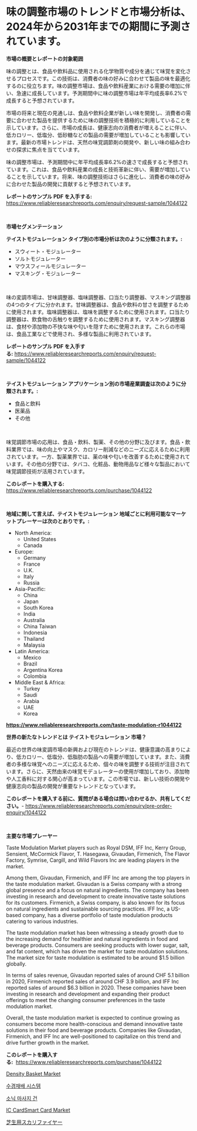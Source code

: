 <p><h1>味の調整市場のトレンドと市場分析は、2024年から2031年までの期間に予測されています。</h1></p><p><strong>市場の概要とレポートの対象範囲</strong></p>
<p><p>味の調整とは、食品や飲料品に使用される化学物質や成分を通じて味覚を変化させるプロセスです。この技術は、消費者の味の好みに合わせて製品の味を最適化するのに役立ちます。味の調整市場は、食品や飲料産業における需要の増加に伴い、急速に成長しています。予測期間中に味の調整市場は年平均成長率6.2%で成長すると予想されています。</p><p>市場の将来と現在の見通しは、食品や飲料企業が新しい味を開発し、消費者の需要に合わせた製品を提供するために味の調整技術を積極的に利用していることを示しています。さらに、市場の成長は、健康志向の消費者が増えることに伴い、低カロリー、低塩分、低砂糖などの製品の需要が増加していることも影響しています。最新の市場トレンドは、天然の味覚調節剤の開発や、新しい味の組み合わせの探求に焦点を当てています。</p><p>味の調整市場は、予測期間中に年平均成長率6.2%の速さで成長すると予想されています。これは、食品や飲料産業の成長と技術革新に伴い、需要が増加していることを示しています。将来、味の調整技術はさらに進化し、消費者の味の好みに合わせた製品の開発に貢献すると予想されています。</p></p>
<p><strong>レポートのサンプル PDF を入手する:</strong> <a href="https://www.reliableresearchreports.com/enquiry/request-sample/1044122">https://www.reliableresearchreports.com/enquiry/request-sample/1044122</a></p>
<p>&nbsp;</p>
<p><strong>市場セグメンテーション</strong></p>
<p><strong>テイストモジュレーション タイプ別の市場分析は次のように分類されます。:</strong></p>
<p><ul><li>スウィート・モジュレーター</li><li>ソルトモジュレーター</li><li>マウスフィールモジュレーター</li><li>マスキング・モジュレーター</li></ul></p>
<p>&nbsp;</p>
<p><p>味の変調市場は、甘味調整器、塩味調整器、口当たり調整器、マスキング調整器の4つのタイプに分かれます。甘味調整器は、食品や飲料の甘さを調整するために使用されます。塩味調整器は、塩味を調整するために使用されます。口当たり調整器は、飲食物の舌触りを調整するために使用されます。マスキング調整器は、食材や添加物の不快な味や匂いを隠すために使用されます。これらの市場は、食品工業などで使用され、多様な製品に利用されています。</p></p>
<p><strong>レポートのサンプル PDF を入手する:</strong>&nbsp;<a href="https://www.reliableresearchreports.com/enquiry/request-sample/1044122">https://www.reliableresearchreports.com/enquiry/request-sample/1044122</a></p>
<p>&nbsp;</p>
<p><strong> テイストモジュレーション アプリケーション別の市場産業調査は次のように分類されます。:</strong></p>
<p><ul><li>食品と飲料</li><li>医薬品</li><li>その他</li></ul></p>
<p>&nbsp;</p>
<p><p>味覚調節市場の応用は、食品・飲料、製薬、その他の分野に及びます。食品・飲料業界では、味の向上やマスク、カロリー削減などのニーズに応えるために利用されています。一方、製薬業界では、薬の味や匂いを改善するために使用されています。その他の分野では、タバコ、化粧品、動物用品など様々な製品において味覚調節技術が活用されています。</p></p>
<p><strong>このレポートを購入する:</strong>&nbsp; <a href="https://www.reliableresearchreports.com/purchase/1044122">https://www.reliableresearchreports.com/purchase/1044122</a></p>
<p>&nbsp;</p>
<p><strong>地域に関して言えば、テイストモジュレーション 地域ごとに利用可能なマーケットプレーヤーは次のとおりです。:</strong></p>
<p><ul>
    <li>
        North America:
        <ul>
            <li>United States</li>
            <li>Canada</li>
        </ul>
    </li>
    <li>
        Europe:
        <ul>
            <li>Germany</li>
            <li>France</li>
            <li>U.K.</li>
            <li>Italy</li>
            <li>Russia</li>
        </ul>
    </li>
    <li>
        Asia-Pacific:
        <ul>
            <li>China</li>
            <li>Japan</li>
            <li>South Korea</li>
            <li>India</li>
            <li>Australia</li>
            <li>China Taiwan</li>
            <li>Indonesia</li>
            <li>Thailand</li>
            <li>Malaysia</li>
        </ul>
    </li>
    <li>
        Latin America:
        <ul>
            <li>Mexico</li>
            <li>Brazil</li>
            <li>Argentina Korea</li>
            <li>Colombia</li>
        </ul>
    </li>
    <li>
        Middle East & Africa:
        <ul>
            <li>Turkey</li>
            <li>Saudi</li>
            <li>Arabia</li>
            <li>UAE</li>
            <li>Korea</li>
        </ul>
    </li>
    </ul></p>
<p><strong><a href="https://www.reliableresearchreports.com/taste-modulation-r1044122">https://www.reliableresearchreports.com/taste-modulation-r1044122</a></strong>&nbsp;</p>
<p><strong>世界の新たなトレンドとは テイストモジュレーション 市場？</strong></p>
<p><p>最近の世界の味変調市場の新興および現在のトレンドは、健康意識の高まりにより、低カロリー、低塩分、低脂肪の製品への需要が増加しています。また、消費者の多様な味覚へのニーズに応えるため、個々の味を調整する技術が注目されています。さらに、天然由来の味覚モデュレーターの使用が増加しており、添加物や人工香料に対する関心が高まっています。この市場では、新しい技術の開発や健康志向の製品の開発が重要なトレンドとなっています。</p></p>
<p><strong>このレポートを購入する前に、質問がある場合は問い合わせるか、共有してください。</strong>- <a href="https://www.reliableresearchreports.com/enquiry/pre-order-enquiry/1044122">https://www.reliableresearchreports.com/enquiry/pre-order-enquiry/1044122</a></p>
<p>&nbsp;</p>
<p><strong>主要な市場プレーヤー</strong></p>
<p><p>Taste Modulation Market players such as Royal DSM, IFF Inc, Kerry Group, Sensient, McCormick Flavor, T. Hasegawa, Givaudan, Firmenich, The Flavor Factory, Symrise, Cargill, and Wild Flavors Inc are leading players in the market.</p><p>Among them, Givaudan, Firmenich, and IFF Inc are among the top players in the taste modulation market. Givaudan is a Swiss company with a strong global presence and a focus on natural ingredients. The company has been investing in research and development to create innovative taste solutions for its customers. Firmenich, a Swiss company, is also known for its focus on natural ingredients and sustainable sourcing practices. IFF Inc, a US-based company, has a diverse portfolio of taste modulation products catering to various industries.</p><p>The taste modulation market has been witnessing a steady growth due to the increasing demand for healthier and natural ingredients in food and beverage products. Consumers are seeking products with lower sugar, salt, and fat content, which has driven the market for taste modulation solutions. The market size for taste modulation is estimated to be around $1.5 billion globally.</p><p>In terms of sales revenue, Givaudan reported sales of around CHF 5.1 billion in 2020, Firmenich reported sales of around CHF 3.9 billion, and IFF Inc reported sales of around $6.3 billion in 2020. These companies have been investing in research and development and expanding their product offerings to meet the changing consumer preferences in the taste modulation market.</p><p>Overall, the taste modulation market is expected to continue growing as consumers become more health-conscious and demand innovative taste solutions in their food and beverage products. Companies like Givaudan, Firmenich, and IFF Inc are well-positioned to capitalize on this trend and drive further growth in the market.</p></p>
<p><strong>このレポートを購入する:</strong>&nbsp;&nbsp;<a href="https://www.reliableresearchreports.com/purchase/1044122">https://www.reliableresearchreports.com/purchase/1044122</a></p>
<p><p><a href="https://view.publitas.com/reportprime-1/density-basket-market-comprehensive-assessment-by-type-application-and-geography/">Density Basket Market</a></p><p><a href="https://medium.com/@desmondmraz12023/%EC%88%98%EA%B2%BD-%EC%9E%AC%EB%B0%B0-%EC%8B%9C%EC%8A%A4%ED%85%9C-%EC%8B%9C%EC%9E%A5-%EB%B3%B4%EA%B3%A0%EC%84%9C%EB%8A%94-%EC%9D%B4-%EC%8B%9C%EC%9E%A5%EC%9D%98-%EC%B5%9C%EC%8B%A0-%ED%8A%B8%EB%A0%8C%EB%93%9C%EC%99%80-%EC%84%B1%EC%9E%A5-%EA%B8%B0%ED%9A%8C%EB%A5%BC-%EB%B3%B4%EC%97%AC%EC%A4%8D%EB%8B%88%EB%8B%A4-fcb6e637fe72">수경재배 시스템</a></p><p><a href="https://medium.com/@jeremysnyder277/%EC%86%8C%EB%8B%89-%EB%A7%88%EC%82%AC%EC%A7%80-%EA%B1%B4-%EC%8B%9C%EC%9E%A5-%EB%B6%84%EC%84%9D-%EA%B8%80%EB%A1%9C%EB%B2%8C-%EC%82%B0%EC%97%85-%EC%A0%84%EB%A7%9D-%EB%B0%8F-%EC%98%88%EC%B8%A1-2024%EB%85%84%EB%B6%80%ED%84%B0-2031%EB%85%84-ae3832768b92">소닉 마사지 건</a></p><p><a href="https://crocus-run-b5a.notion.site/IC-CardSmart-Card-Market-Comprehensive-Assessment-by-Type-Application-and-Geography-bf6f6bfcddbb4719a765e1acefd3a60d">IC CardSmart Card Market</a></p><p><a href="https://medium.com/@kimalker_178/%E8%8A%9D%E7%94%9F%E3%81%AE%E9%99%A4%E8%8D%89%E6%A9%9F%E5%B8%82%E5%A0%B4%E8%A6%8F%E6%A8%A1%E3%81%AF-%E4%B8%96%E7%95%8C%E3%81%AE%E7%94%A3%E6%A5%AD%E3%81%AB%E3%81%8A%E3%81%91%E3%82%8B%E6%9C%80%E9%81%A9%E3%81%AA%E3%83%9E%E3%83%BC%E3%82%B1%E3%83%86%E3%82%A3%E3%83%B3%E3%82%B0%E3%83%81%E3%83%A3%E3%83%B3%E3%83%8D%E3%83%AB%E3%82%92%E6%98%8E%E3%82%89%E3%81%8B%E3%81%AB%E3%81%97%E3%81%BE%E3%81%99-8bb158a0f2ec">芝生用スカリファイヤー</a></p></p>